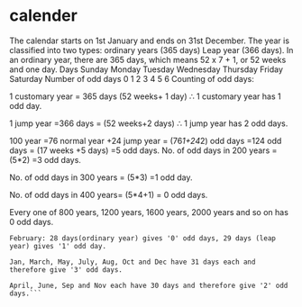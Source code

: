 # calender
The calendar starts on 1st January and ends on 31st December.  The year is classified into two types:
ordinary years (365 days)
Leap year (366 days).
In an ordinary year, there are 365 days, which means 52 x 7 + 1, or 52 weeks and one day.
  Days	                 Sunday	     Monday	   Tuesday	   Wednesday	 Thursday	  Friday	  Saturday
Number of odd days	       0	         1	        2	           3	        4	         5	       6
Counting of odd days:

1 customary year = 365 days (52 weeks+ 1 day)
∴ 1 customary year has 1 odd day.

1 jump year =366 days = (52 weeks+2 days)
∴ 1 jump year has 2 odd days.

100 year =76 normal year +24 jump year
= (76*1+24*2) odd days =124 odd days
= (17 weeks +5 days) =5 odd days.
No. of odd days in 200 years = (5*2) =3 odd days.

No. of odd days in 300 years = (5*3) =1 odd day.

No. of odd days in 400 years= (5*4+1) = 0 odd days.

Every one of 800 years, 1200 years, 1600 years, 2000 years and so on has 0 odd days.
```
February: 28 days(ordinary year) gives '0' odd days, 29 days (leap year) gives '1' odd day.

Jan, March, May, July, Aug, Oct and Dec have 31 days each and therefore give '3' odd days.

April, June, Sep and Nov each have 30 days and therefore give '2' odd days.```
